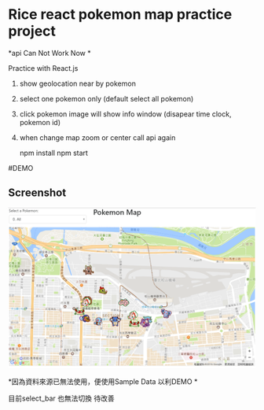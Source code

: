 
# Rice react pokemon map practice project

*api Can Not Work Now *

Practice with React.js

1. show geolocation near by pokemon
2. select one pokemon only (default select all pokemon)
3. click pokemon image will show info window (disapear time clock, pokemon id)
4. when change map zoom or center call api again


	npm install 
	npm start

#DEMO

## Screenshot
![alt text](https://github.com/rice0102/poke_radar/blob/master/screenshot.PNG "poke_radar")


*因為資料來源已無法使用，便使用Sample Data 以利DEMO * 

目前select_bar 也無法切換 待改善

